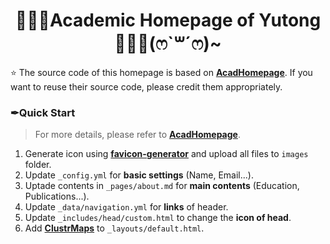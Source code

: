 <h1 align="center">
👨🏻‍🎓Academic Homepage of Yutong👩🏻‍🎓(ෆ`꒳´ෆ)~ 
</h1>

⭐ The source code of this homepage is based on [**AcadHomepage**](https://github.com/RayeRen/acad-homepage.github.io). If you want to reuse their source code, please credit them appropriately.

### ✒Quick Start
> For more details, please refer to [**AcadHomepage**](https://github.com/RayeRen/acad-homepage.github.io).
1. Generate icon using [**favicon-generator**](https://redketchup.io/favicon-generator) and upload all files to `images` folder.
2. Update `_config.yml` for **basic settings** (Name, Email...).
3. Uptade contents in `_pages/about.md` for **main contents** (Education, Publications...).
4. Update `_data/navigation.yml` for **links** of header.
5. Update `_includes/head/custom.html` to change the **icon of head**.
6. Add [**ClustrMaps**](https://clustrmaps.com/) to `_layouts/default.html`.
